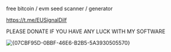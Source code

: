 free bitcoin / evm seed scanner / generator 

https://t.me/EUSignalDilf 

PLEASE DONATE IF YOU HAVE ANY LUCK WITH MY SOFTWARE 

![{07CBF95D-0BBF-46E6-B2B5-5A3930505570}](https://github.com/user-attachments/assets/1f78b2dd-e8b3-4429-a273-12208f437a7d)

